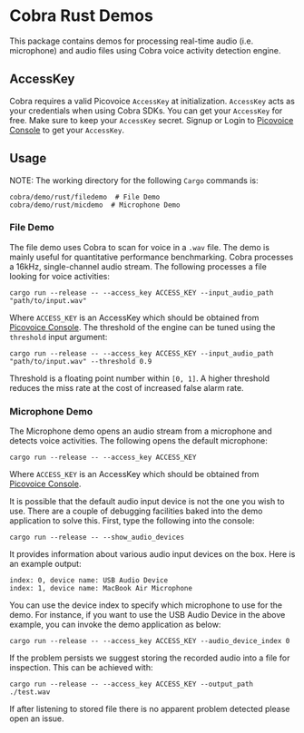 # Cobra Rust Demos

This package contains demos for processing real-time audio (i.e. microphone) and audio files using Cobra voice activity detection engine.

## AccessKey

Cobra requires a valid Picovoice `AccessKey` at initialization. `AccessKey` acts as your credentials when using Cobra SDKs.
You can get your `AccessKey` for free. Make sure to keep your `AccessKey` secret.
Signup or Login to [Picovoice Console](https://console.picovoice.ai/) to get your `AccessKey`.

## Usage

NOTE: The working directory for the following `Cargo` commands is:

```console
cobra/demo/rust/filedemo  # File Demo
cobra/demo/rust/micdemo  # Microphone Demo
```

### File Demo

The file demo uses Cobra to scan for voice in a `.wav` file.
The demo is mainly useful for quantitative performance benchmarking.
Cobra processes a 16kHz, single-channel audio stream.
The following processes a file looking for voice activities:

```console
cargo run --release -- --access_key ACCESS_KEY --input_audio_path "path/to/input.wav"
```

Where `ACCESS_KEY` is an AccessKey which should be obtained from [Picovoice Console](https://console.picovoice.ai/).
The threshold of the engine can be tuned using the `threshold` input argument:

```console
cargo run --release -- --access_key ACCESS_KEY --input_audio_path "path/to/input.wav" --threshold 0.9
```

Threshold is a floating point number within `[0, 1]`. A higher threshold reduces the miss rate at the cost of increased false alarm rate.

### Microphone Demo

The Microphone demo opens an audio stream from a microphone and detects voice activities.
The following opens the default microphone:

```console
cargo run --release -- --access_key ACCESS_KEY
```

Where `ACCESS_KEY` is an AccessKey which should be obtained from [Picovoice Console](https://console.picovoice.ai/).

It is possible that the default audio input device is not the one you wish to use. There are a couple
of debugging facilities baked into the demo application to solve this. First, type the following into the console:

```console
cargo run --release -- --show_audio_devices
```

It provides information about various audio input devices on the box. Here is an example output:

```console
index: 0, device name: USB Audio Device
index: 1, device name: MacBook Air Microphone
``` 

You can use the device index to specify which microphone to use for the demo. For instance, if you want to use the USB Audio Device
in the above example, you can invoke the demo application as below:

```console
cargo run --release -- --access_key ACCESS_KEY --audio_device_index 0
```

If the problem persists we suggest storing the recorded audio into a file for inspection.
This can be achieved with:

```console
cargo run --release -- --access_key ACCESS_KEY --output_path ./test.wav
```

If after listening to stored file there is no apparent problem detected please open an issue.
